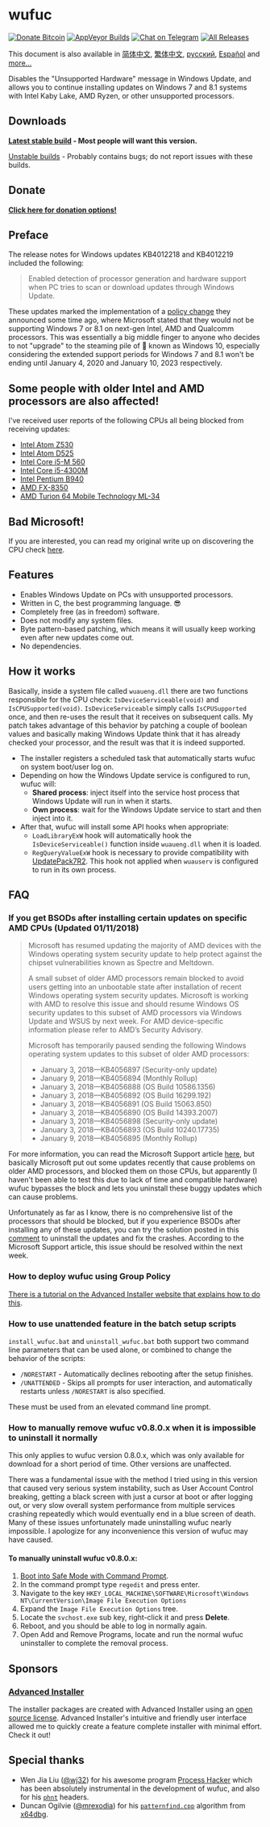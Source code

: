# wufuc
[![Donate Bitcoin](https://cdn.rawgit.com/zeffy/wufuc/badges/bitcoin.svg)](https://admin.gear.mycelium.com/gateways/3554/orders/new) [![AppVeyor Builds](https://img.shields.io/appveyor/ci/zeffy/wufuc.svg?logo=appveyor&style=flat-square)][AppVeyor] [![Chat on Telegram](https://cdn.rawgit.com/zeffy/wufuc/badges/telegram.svg)](https://t.me/joinchat/HEo6LUvV_83O92WzbYXLeQ) [![All Releases](https://img.shields.io/github/downloads/zeffy/wufuc/total.svg?style=flat-square)][Latest]

This document is also available in [简体中文], [繁体中文], [русский], [Español] and [more...](https://github.com/zeffy/wufuc/wiki)

Disables the "Unsupported Hardware" message in Windows Update, and allows you to continue installing updates on Windows 7 and 8.1 systems with Intel Kaby Lake, AMD Ryzen, or other unsupported processors.

## Downloads 

**[Latest stable build][Latest] - Most people will want this version.**

[Unstable builds][AppVeyor] - Probably contains bugs; do not report issues with these builds.

## Donate

[**Click here for donation options!**](https://github.com/zeffy/wufuc/blob/master/DONATE.md)

## Preface

The release notes for Windows updates KB4012218 and KB4012219 included the following:

> Enabled detection of processor generation and hardware support when PC tries to scan or download updates through Windows Update.

These updates marked the implementation of a [policy change](https://blogs.windows.com/windowsexperience/2016/01/15/windows-10-embracing-silicon-innovation/) they announced some time ago, where Microsoft stated that they would not be supporting Windows 7 or 8.1 on next-gen Intel, AMD and Qualcomm processors.
This was essentially a big middle finger to anyone who decides to not "upgrade" to the steaming pile of :shit: known as Windows 10, especially considering the extended support periods for Windows 7 and 8.1 won't be ending until January 4, 2020 and January 10, 2023 respectively.

## Some people with older Intel and AMD processors are also affected!

I've received user reports of the following CPUs all being blocked from receiving updates:

- [Intel Atom Z530](https://github.com/zeffy/wufuc/issues/7)
- [Intel Atom D525](https://github.com/zeffy/wufuc/issues/34)
- [Intel Core i5-M 560](https://github.com/zeffy/wufuc/issues/23)
- [Intel Core i5-4300M](https://github.com/zeffy/wufuc/issues/24)
- [Intel Pentium B940](https://github.com/zeffy/wufuc/issues/63)
- [AMD FX-8350](https://github.com/zeffy/wufuc/issues/32)
- [AMD Turion 64 Mobile Technology ML-34](https://github.com/zeffy/wufuc/issues/80)

## Bad Microsoft!

If you are interested, you can read my original write up on discovering the CPU check [here](https://github.com/zeffy/wufuc/tree/old-kb4012218-19).

## Features

- Enables Windows Update on PCs with unsupported processors.
- Written in C, the best programming language. :sunglasses:
- Completely free (as in freedom) software.
- Does not modify any system files.
- Byte pattern-based patching, which means it will usually keep working even after new updates come out.
- No dependencies.

## How it works

Basically, inside a system file called `wuaueng.dll` there are two functions responsible for the CPU check: `IsDeviceServiceable(void)` and `IsCPUSupported(void)`. 
`IsDeviceServiceable` simply calls `IsCPUSupported` once, and then re-uses the result that it receives on subsequent calls.
My patch takes advantage of this behavior by patching a couple of boolean values and basically making Windows Update think that it has already checked your processor, and the result was that it is indeed supported.

- The installer registers a scheduled task that automatically starts wufuc on system boot/user log on.
- Depending on how the Windows Update service is configured to run, wufuc will:
    * **Shared process**: inject itself into the service host process that Windows Update will run in when it starts.
    * **Own process**: wait for the Windows Update service to start and then inject into it.
- After that, wufuc will install some API hooks when appropriate:
    * `LoadLibraryExW` hook will automatically hook the `IsDeviceServiceable()` function inside `wuaueng.dll` when it is loaded.
    * `RegQueryValueExW` hook is necessary to provide compatibility with [UpdatePack7R2](../../issues/100). This hook not applied when `wuauserv` is configured to run in its own process.

## FAQ

### If you get BSODs after installing certain updates on specific AMD CPUs (Updated 01/11/2018)

> Microsoft has resumed updating the majority of AMD devices with the Windows operating system security update to help protect against the chipset vulnerabilities known as Spectre and Meltdown.
>
> A small subset of older AMD processors remain blocked to avoid users getting into an unbootable state after installation of recent Windows operating system security updates. Microsoft is working with AMD to resolve this issue and should resume Windows OS security updates to this subset of AMD processors via Windows Update and WSUS by next week. For AMD device-specific information please refer to AMD’s Security Advisory.
>
> Microsoft has temporarily paused sending the following Windows operating system updates to this subset of older AMD processors:
>
> - January 3, 2018—KB4056897 (Security-only update)
> - January 9, 2018—KB4056894 (Monthly Rollup)
> - January 3, 2018—KB4056888 (OS Build 10586.1356)
> - January 3, 2018—KB4056892 (OS Build 16299.192)
> - January 3, 2018—KB4056891 (OS Build 15063.850)
> - January 3, 2018—KB4056890 (OS Build 14393.2007)
> - January 3, 2018—KB4056898 (Security-only update)
> - January 3, 2018—KB4056893 (OS Build 10240.17735)
> - January 9, 2018—KB4056895 (Monthly Rollup)

For more information, you can read the Microsoft Support article [here](https://support.microsoft.com/en-us/help/4073707/windows-os-security-update-block-for-some-amd-based-devices),
but basically Microsoft put out some updates recently that cause problems on older AMD processors, and blocked them on those CPUs, but apparently (I haven't been able to test this due to lack of time and compatible hardware)
wufuc bypasses the block and lets you uninstall these buggy updates which can cause problems. 

Unfortunately as far as I know, there is no comprehensive list of the processors that should be blocked, but if you experience BSODs
after installing any of these updates, you can try the solution posted in this [comment](https://github.com/zeffy/wufuc/issues/132#issuecomment-356921433) to uninstall the updates and fix the crashes.
According to the Microsoft Support article, this issue should be resolved within the next week.

### How to deploy wufuc using Group Policy

[There is a tutorial on the Advanced Installer website that explains how to do this](http://www.advancedinstaller.com/user-guide/tutorial-gpo.html).

### How to use unattended feature in the batch setup scripts

`install_wufuc.bat` and `uninstall_wufuc.bat` both support two command line parameters that can be used alone, or combined to change the behavior of the scripts:

- `/NORESTART` - Automatically declines rebooting after the setup finishes.
- `/UNATTENDED` - Skips all prompts for user interaction, and automatically restarts unless `/NORESTART` is also specified.

These must be used from an elevated command line prompt.

### How to manually remove wufuc v0.8.0.x when it is impossible to uninstall it normally

This only applies to wufuc version 0.8.0.x, which was only available for download for a short period of time. Other versions are unaffected. 

There was a fundamental issue with the method I tried using in this version that caused very serious system instability, such as User Account Control breaking, getting a black screen with just a cursor at boot or after logging out, or very slow overall system performance from multiple services crashing repeatedly which would eventually end in a blue screen of death. Many of these issues unfortunately made uninstalling wufuc nearly impossible. I apologize for any inconvenience this version of wufuc may have caused.

#### To manually uninstall wufuc v0.8.0.x:

1. [Boot into Safe Mode with Command Prompt](https://support.microsoft.com/en-us/help/17419/windows-7-advanced-startup-options-safe-mode).
2. In the command prompt type `regedit` and press enter.
3. Navigate to the key `HKEY_LOCAL_MACHINE\SOFTWARE\Microsoft\Windows NT\CurrentVersion\Image File Execution Options`
4. Expand the `Image File Execution Options` tree.
5. Locate the `svchost.exe` sub key, right-click it and press **Delete**.
6. Reboot, and you should be able to log in normally again.
7. Open Add and Remove Programs, locate and run the normal wufuc uninstaller to complete the removal process.

## Sponsors

### [Advanced Installer](https://www.advancedinstaller.com/)

The installer packages are created with Advanced Installer using an [open source license](http://www.advancedinstaller.com/free-license.html). 
Advanced Installer's intuitive and friendly user interface allowed me to quickly create a feature complete installer with minimal effort. Check it out!

## Special thanks

- Wen Jia Liu ([@wj32](https://github.com/wj32)) for his awesome program [Process Hacker](https://github.com/processhacker2/processhacker) which has been absolutely instrumental in the development of wufuc, and also for his [`phnt`](https://github.com/processhacker2/processhacker/tree/master/phnt) headers.
- Duncan Ogilvie ([@mrexodia](https://github.com/mrexodia)) for his [`patternfind.cpp`](https://github.com/x64dbg/x64dbg/blob/development/src/dbg/patternfind.cpp) algorithm from [x64dbg](https://github.com/x64dbg/x64dbg).

[Latest]: https://github.com/zeffy/wufuc/releases/latest
[AppVeyor]: https://ci.appveyor.com/project/zeffy/wufuc
[简体中文]: https://github.com/zeffy/wufuc/wiki/README-(%E7%AE%80%E4%BD%93%E4%B8%AD%E6%96%87)
[繁体中文]: https://github.com/zeffy/wufuc/wiki/README-(%E7%B9%81%E9%AB%94%E4%B8%AD%E6%96%87)
[русский]: https://github.com/zeffy/wufuc/wiki/README-(%D1%80%D1%83%D1%81%D1%81%D0%BA%D0%B8%D0%B9)
[Español]: https://github.com/zeffy/wufuc/wiki/README-(Espa%C3%B1ol)